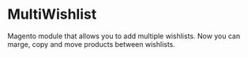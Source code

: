 # MultiWishlist
Magento module that allows you to add multiple wishlists.
Now you can marge, copy and move products between wishlists.
